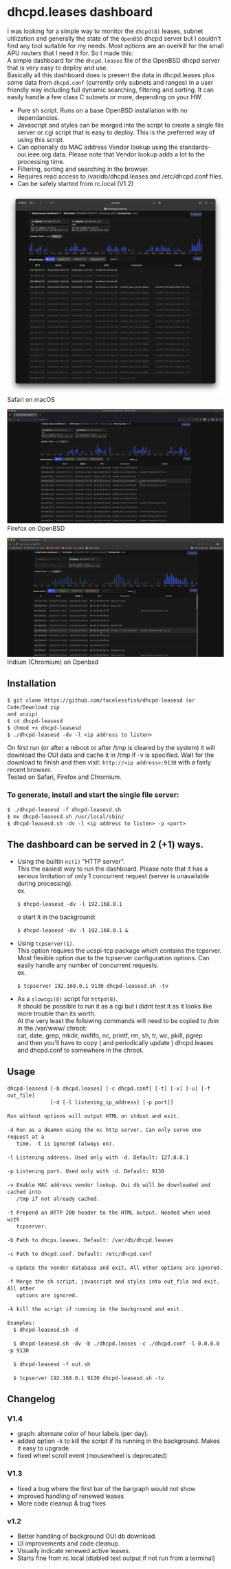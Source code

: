 # dhcpd.leases dashboard
I was looking for a simple way to monitor the `dhcpd(8)` leases, subnet utilization
and generally the state of the `OpenBSD` dhcpd server but I couldn't find any
tool suitable for my needs. Most options are an overkill for the small APU 
routers that I need it for. So I made this:  
A simple dashboard for the `dhcpd.leases` file of the OpenBSD dhcpd server
that is very easy to deploy and use.  
Basically all this dashboard does is present the data in dhcpd.leases plus some
data from `dhcpd.conf` (currently only subnets and ranges) in a user friendly way
including full dynamic searching, filtering and sorting.
It can easily handle a few class C subnets or more, depending on your HW. 

- Pure sh script. Runs on a base OpenBSD installation with no dependancies.
- Javascript and styles can be merged into the script to create a single file 
  server or cgi script that is easy to deploy. This is the preferred way of 
  using this script.
- Can optionally do MAC address Vendor lookup using the standards-oui.ieee.org 
  data. Please note that Vendor lookup adds a lot to the processing time.
- Filtering, sorting and searching in the browser.
- Requires read access to /var/db/dhcpd.leases and /etc/dhcpd.conf files.
- Can be safely started from rc.local (V1.2)

![Screenshot 1](screenshots/Screenshot_V1.4_safari_macos_1.png)
Safari on macOS

![Screenshot 3](screenshots/Screenshot_firefox_openbsd.png)
Firefox on OpenBSD

![Screenshot 4](screenshots/Screenshot_iridium_openbsd.png)
Iridium (Chromium) on Openbsd


## Installation
```
$ git clone https://github.com/facelessfish/dhcpd-leasesd (or Code/Download zip
and unzip)
$ cd dhcpd-leasesd
$ chmod +x dhcpd-leasesd
$ ./dhcpd-leasesd -dv -l <ip address to listen>
```
On first run (or after a reboot or after /tmp is cleared by the system)
it will download the OUI data and cache it in /tmp if -v is specified.
Wait for the download to finish and then visit:
`http://<ip address>:9130` with a fairly recent browser.  
Tested on Safari, Firefox and Chromium.

### To generate, install and start the single file server:
```
$ ./dhcpd-leasesd -f dhcpd-leasesd.sh
$ mv dhcpd-leasesd.sh /usr/local/sbin/
$ dhcpd-leasesd.sh -dv -l <ip address to listen> -p <port>
```

## The dashboard can be served in 2 (+1) ways.

  - Using the builtin `nc(1)` "HTTP server".  
    This the easiest way to run the dashboard. Please note that it has a 
    serious limitation of only 1 concurrent request (server is unavailable 
    during processing).  
    ex.
    ```
    $ dhcpd-leasesd -dv -l 192.168.0.1
    ```
    o start it in the background:
    ```
    $ dhcpd-leasesd -dv -l 192.168.0.1 &
    ```

  - Using `tcpserver(1)`.  
    This option requires the ucspi-tcp package which contains the tcpsrver. 
    Most flexible option due to the tcpserver configuration options. Can easily
    handle any number of concurrent requests.  
    ex.
    ```
    $ tcpserver 192.168.0.1 9130 dhcpd-leasesd.sh -tv
    ```
  - As a `slowcgi(8)` script for `httpd(8)`.  
   It should be possible to run it as a cgi but i didnt test it as it looks
   like more trouble than its worth.  
   At the very least the following commands will need to be copied to /bin in the 
   /var/www/ chroot:  
   cat, date, grep, mkdir, mkfifo, nc, printf, rm, sh, tr, wc, pkill, pgrep  
   and then you'll have to copy ( and periodically update ) dhcpd.leases and
   dhcpd.conf to somewhere in the chroot.



## Usage
```
dhcpd-leasesd [-b dhcpd.leases] [-c dhcpd.conf] [-t] [-v] [-u] [-f out_file] 
              [-d [-l listening_ip_address] [-p port]] 

Run without options will output HTML on stdout and exit.

-d Run as a deamon using the nc http server. Can only serve one request at a 
   time. -t is ignored (always on).

-l Listening address. Used only with -d. Default: 127.0.0.1

-p Listening port. Used only with -d. Default: 9130

-v Enable MAC address vendor lookup. Oui db will be downloaded and cached into
   /tmp if not already cached.

-t Prepend an HTTP 200 header to the HTML output. Needed when used with 
   tcpserver.

-b Path to dhcps.leases. Default: /var/db/dhcpd.leases

-c Path to dhcpd.conf. Default: /etc/dhcpd.conf

-u Update the vendor database and exit. All other options are ignored.

-f Merge the sh script, javascript and styles into out_file and exit. All other
   options are ignored.

-k kill the script if running in the background and exit.

Examples:
  $ dhcpd-leasesd.sh -d

  $ dhcpd-leasesd.sh -dv -b ./dhcpd.leases -c ./dhcpd.conf -l 0.0.0.0 -p 9130

  $ dhcpd-leasesd -f out.sh 

  $ tcpserver 192.168.0.1 9130 dhcpd-leasesd.sh -tv

```


## Changelog

### V1.4
- graph: alternate color of hour labels (per day).
- added option -k to kill the script if its running in the background. Makes it easy to upgrade.
- fixed wheel scroll event (mousewheel is deprecated)

### V1.3
- fixed a bug where the first bar of the bargraph would not show
- improved handling of renewed leases
- More code cleanup & bug fixes

### v1.2
- Better handling of background OUI db download.
- UI improvements and code cleanup.
- Visually indicate renewed active leases.
- Starts fine from rc.local (diabled text output if not run from a terminal)
